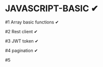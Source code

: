 # JAVASCRIPT-BASIC                  ✔

#1 Array basic functions            ✔

#2 Rest client                      ✔

#3 JWT token                        ✔

#4 pagination                       ✔

#5  